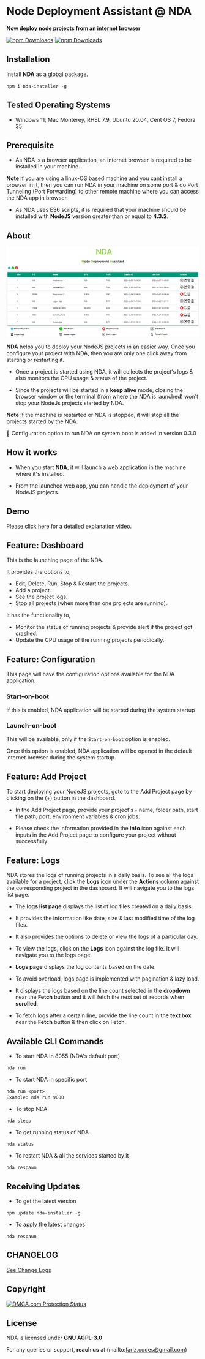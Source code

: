 # Node Deployment Assistant @ NDA
**Now deploy node projects from an internet browser**

[![npm Downloads](https://img.shields.io/npm/dm/nda-installer.svg?style=flat-square)](https://www.npmjs.com/package/nda-installer)
[![npm Downloads](https://img.shields.io/npm/dy/nda-installer.svg?style=flat-square)](https://www.npmjs.com/package/nda-installer)

## Installation

Install **NDA** as a global package.

```
npm i nda-installer -g
```

## Tested Operating Systems

- Windows 11, Mac Monterey, RHEL 7.9, Ubuntu 20.04, Cent OS 7, Fedora 35

## Prerequisite

- As NDA is a browser application, an internet browser is required to be installed in your machine. 

**Note** If you are using a linux-OS based machine and you cant install a browser in it, then you can run NDA in your machine on some port & do Port Tunneling (Port Forwarding) to other remote machine where you can access the NDA app in browser.

- As NDA uses ES6 scripts, it is required that your machine should be installed with **NodeJS** version greater than or equal to **4.3.2**.

## About

<img src="https://github.com/fariz-codes/npm-images/blob/master/nda/dashboard-legends.png?raw=true" alt="Dashboard page">

**NDA** helps you to deploy your NodeJS projects in an easier way. Once you configure your project with NDA, then you are only one click away from starting or restarting it.

- Once a project is started using NDA, it will collects the project's logs & also monitors the CPU usage & status of the project.

- Since the projects will be started in a **keep alive** mode, closing the browser window or the terminal (from where the NDA is launched) won't stop your NodeJs projects started by NDA.

**Note** If the machine is restarted or NDA is stopped, it will stop all the projects started by the NDA.

:pushpin: Configuration option to run NDA on system boot is added in version 0.3.0

## How it works

- When you start **NDA**, it will launch a web application in the machine where it's installed.

- From the launched web app, you can handle the deployment of your NodeJS projects.

## Demo

Please click [here](https://youtu.be/JdaDegOhaG0) for a detailed explanation video.

## Feature: Dashboard

This is the launching page of the NDA.

It provides the options to,

- Edit, Delete, Run, Stop & Restart the projects.
- Add a project.
- See the project logs.
- Stop all projects (when more than one projects are running).

It has the functionality to,

- Monitor the status of running projects & provide alert if the project got crashed.
- Update the CPU usage of the running projects periodically.

## Feature: Configuration

This page will have the configuration options available for the NDA application.

### Start-on-boot

If this is enabled, NDA application will be started during the system startup

### Launch-on-boot

This will be available, only if the `Start-on-boot` option is enabled.

Once this option is enabled, NDA application will be opened in the default internet browser during the system startup.

## Feature: Add Project

To start deploying your NodeJS projects, goto to the Add Project page by clicking on the (+) button in the dashboard.

- In the Add Project page, provide your project's - name, folder path, start file path, port, environment variables & cron jobs.

- Please check the information provided in the **info** icon against each inputs in the Add Project page to configure your project without successfully.

## Feature: Logs

NDA stores the logs of running projects in a daily basis. To see all the logs available for a project, click the **Logs** icon under the **Actions** column against the corresponding project in the dashboard. It will navigate you to the logs list page.

- The **logs list page** displays the list of log files created on a daily basis.

- It provides the information like date, size & last modified time of the log files.

- It also provides the options to delete or view the logs of a particular day.

- To view the logs, click on the **Logs** icon against the log file. It will navigate you to the logs page.

- **Logs page** displays the log contents based on the date.

- To avoid overload, logs page is implemented with pagination & lazy load. 

- It displays the logs based on the line count selected in the **dropdown** near the **Fetch** button and it will fetch the next set of records when **scrolled**.

- To fetch logs after a certain line, provide the line count in the **text box** near the **Fetch** button & then click on Fetch.

## Available CLI Commands

- To start NDA in 8055 (NDA's default port)

```
nda run
```

- To start NDA in specific port

```
nda run <port>
Example: nda run 9000
```

- To stop NDA

```
nda sleep
```

- To get running status of NDA

```
nda status
```

- To restart NDA & all the services started by it

```
nda respawn
```

## Receiving Updates

- To get the latest version

```
npm update nda-installer -g
```

- To apply the latest changes

```
nda respawn
```

## CHANGELOG

[See Change Logs](https://github.com/fariz-codes/nda/blob/main/CHANGELOG.md)

## Copyright

<a href="https://www.dmca.com/Protection/Status.aspx?id=eb641eb2-d944-4f08-806d-778e5288c0e3&refurl=https://github.com/fariz-codes/nda" title="DMCA.com Protection Status" class="dmca-badge"> <img src ="https://images.dmca.com/Badges/dmca_protected_25_120.png?ID=eb641eb2-d944-4f08-806d-778e5288c0e3"  alt="DMCA.com Protection Status" /></a>

## License

NDA is licensed under **GNU AGPL-3.0**

For any queries or support, **reach us** at (mailto:fariz.codes@gmail.com)